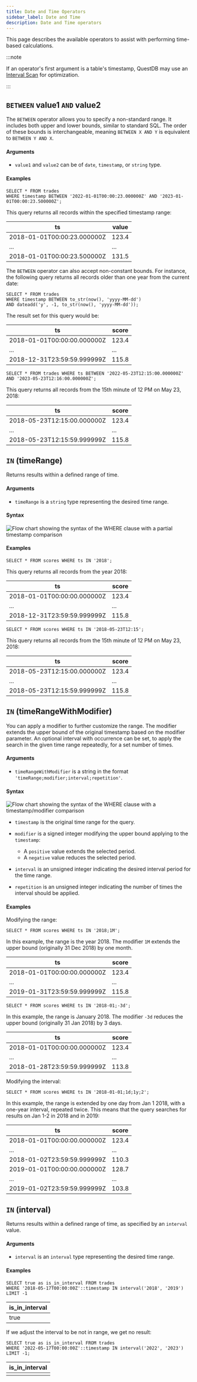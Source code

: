 ```yaml
---
title: Date and Time Operators
sidebar_label: Date and Time
description: Date and Time operators
---
```


This page describes the available operators to assist with performing time-based
calculations.

:::note

If an operator's first argument is a table's timestamp, QuestDB may use an
[Interval Scan](/docs/concept/interval-scan) for optimization.

:::

## `BETWEEN` value1 `AND` value2

The `BETWEEN` operator allows you to specify a non-standard range. It includes
both upper and lower bounds, similar to standard SQL. The order of these bounds
is interchangeable, meaning `BETWEEN X AND Y` is equivalent to
`BETWEEN Y AND X`.

#### Arguments

- `value1` and `value2` can be of `date`, `timestamp`, or `string` type.

#### Examples

```questdb-sql title="Explicit range"
SELECT * FROM trades
WHERE timestamp BETWEEN '2022-01-01T00:00:23.000000Z' AND '2023-01-01T00:00:23.500000Z';
```

This query returns all records within the specified timestamp range:

| ts                          | value |
| --------------------------- | ----- |
| 2018-01-01T00:00:23.000000Z | 123.4 |
| ...                         | ...   |
| 2018-01-01T00:00:23.500000Z | 131.5 |

The `BETWEEN` operator can also accept non-constant bounds. For instance, the
following query returns all records older than one year from the current date:

```questdb-sql title="One year before current date" demo
SELECT * FROM trades
WHERE timestamp BETWEEN to_str(now(), 'yyyy-MM-dd')
AND dateadd('y', -1, to_str(now(), 'yyyy-MM-dd'));
```

The result set for this query would be:

| ts                          | score |
| --------------------------- | ----- |
| 2018-01-01T00:00:00.000000Z | 123.4 |
| ...                         | ...   |
| 2018-12-31T23:59:59.999999Z | 115.8 |

```questdb-sql title="Results between two specific timestamps"
SELECT * FROM trades WHERE ts BETWEEN '2022-05-23T12:15:00.000000Z' AND '2023-05-23T12:16:00.000000Z';
```

This query returns all records from the 15th minute of 12 PM on May 23, 2018:

| ts                          | score |
| --------------------------- | ----- |
| 2018-05-23T12:15:00.000000Z | 123.4 |
| ...                         | ...   |
| 2018-05-23T12:15:59.999999Z | 115.8 |

## `IN` (timeRange)

Returns results within a defined range of time.

#### Arguments

- `timeRange` is a `string` type representing the desired time range.

#### Syntax

![Flow chart showing the syntax of the WHERE clause with a partial timestamp comparison](/img/docs/diagrams/whereTimestampPartial.svg)

#### Examples

```questdb-sql title="Results in a given year"
SELECT * FROM scores WHERE ts IN '2018';
```

This query returns all records from the year 2018:

| ts                          | score |
| --------------------------- | ----- |
| 2018-01-01T00:00:00.000000Z | 123.4 |
| ...                         | ...   |
| 2018-12-31T23:59:59.999999Z | 115.8 |

```questdb-sql title="Results in a given minute"
SELECT * FROM scores WHERE ts IN '2018-05-23T12:15';
```

This query returns all records from the 15th minute of 12 PM on May 23, 2018:

| ts                          | score |
| --------------------------- | ----- |
| 2018-05-23T12:15:00.000000Z | 123.4 |
| ...                         | ...   |
| 2018-05-23T12:15:59.999999Z | 115.8 |

## `IN` (timeRangeWithModifier)

You can apply a modifier to further customize the range. The modifier extends
the upper bound of the original timestamp based on the modifier parameter. An
optional interval with occurrence can be set, to apply the search in the given
time range repeatedly, for a set number of times.

#### Arguments

- `timeRangeWithModifier` is a string in the format
  `'timeRange;modifier;interval;repetition'`.

#### Syntax

![Flow chart showing the syntax of the WHERE clause with a timestamp/modifier comparison](/img/docs/diagrams/whereTimestampIntervalSearch.svg)

- `timestamp` is the original time range for the query.
- `modifier` is a signed integer modifying the upper bound applying to the
  `timestamp`:

  - A `positive` value extends the selected period.
  - A `negative` value reduces the selected period.

- `interval` is an unsigned integer indicating the desired interval period for
  the time range.
- `repetition` is an unsigned integer indicating the number of times the
  interval should be applied.

#### Examples

Modifying the range:

```questdb-sql title="Results in a given year and the first month of the next year"
SELECT * FROM scores WHERE ts IN '2018;1M';
```

In this example, the range is the year 2018. The modifier `1M` extends the upper
bound (originally 31 Dec 2018) by one month.

| ts                          | score |
| --------------------------- | ----- |
| 2018-01-01T00:00:00.000000Z | 123.4 |
| ...                         | ...   |
| 2019-01-31T23:59:59.999999Z | 115.8 |

```questdb-sql title="Results in a given month excluding the last 3 days"
SELECT * FROM scores WHERE ts IN '2018-01;-3d';
```

In this example, the range is January 2018. The modifier `-3d` reduces the upper
bound (originally 31 Jan 2018) by 3 days.

| ts                          | score |
| --------------------------- | ----- |
| 2018-01-01T00:00:00.000000Z | 123.4 |
| ...                         | ...   |
| 2018-01-28T23:59:59.999999Z | 113.8 |

Modifying the interval:

```questdb-sql title="Results on a given date with an interval"
SELECT * FROM scores WHERE ts IN '2018-01-01;1d;1y;2';
```

In this example, the range is extended by one day from Jan 1 2018, with a
one-year interval, repeated twice. This means that the query searches for
results on Jan 1-2 in 2018 and in 2019:

| ts                          | score |
| --------------------------- | ----- |
| 2018-01-01T00:00:00.000000Z | 123.4 |
| ...                         | ...   |
| 2018-01-02T23:59:59.999999Z | 110.3 |
| 2019-01-01T00:00:00.000000Z | 128.7 |
| ...                         | ...   |
| 2019-01-02T23:59:59.999999Z | 103.8 |

## `IN` (interval)

Returns results within a defined range of time, as specified by an `interval` value.

#### Arguments

- `interval` is an `interval` type representing the desired time range.

#### Examples

```questdb-sql title="Check if timestamp is in interval success" demo
SELECT true as is_in_interval FROM trades
WHERE '2018-05-17T00:00:00Z'::timestamp IN interval('2018', '2019')
LIMIT -1
```

| is_in_interval |
| -------------- |
| true           |

If we adjust the interval to be not in range, we get no result:

```questdb-sql title="Check if timestamp is in interval failure" demo
SELECT true as is_in_interval FROM trades
WHERE '2022-05-17T00:00:00Z'::timestamp IN interval('2022', '2023')
LIMIT -1;
```

| is_in_interval |
| -------------- |
|                |

